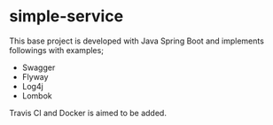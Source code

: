 # simple-service

This base project is developed with Java Spring Boot and implements followings with examples;

- Swagger
- Flyway
- Log4j
- Lombok

Travis CI and Docker is aimed to be added.
     

